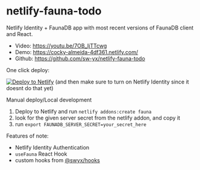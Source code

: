 # netlify-fauna-todo

Netlify Identity + FaunaDB app with most recent versions of FaunaDB client and React.

- Video: https://youtu.be/7OB_IjTTcwg
- Demo: https://cocky-almeida-4df361.netlify.com/
- Github: https://github.com/sw-yx/netlify-fauna-todo

One click deploy:

[![Deploy to Netlify](https://www.netlify.com/img/deploy/button.svg)](https://app.netlify.com/start/deploy?repository=https://github.com/sw-yx/netlify-fauna-todo&stack=fauna) (and then make sure to turn on Netlify Identity since it doesnt do that yet)

Manual deploy/Local development

1. Deploy to Netlify and run `netlify addons:create fauna`
1. look for the given server secret from the netlify addon, and copy it
1. run `export FAUNADB_SERVER_SECRET=your_secret_here`

Features of note:

- Netlify Identity Authentication
- `useFauna` React Hook
- custom hooks from [@swyx/hooks](https://github.com/sw-yx/hooks)
